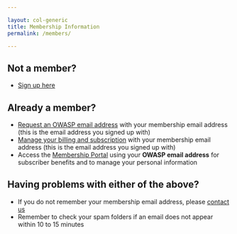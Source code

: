 ```yaml
---

layout: col-generic
title: Membership Information
permalink: /members/

---
```


## Not a member?
- [Sign up here](/membership/)


## Already a member?
- [Request an OWASP email address](/manage/membership/) with your membership email address (this is the email address you signed up with)
- [Manage your billing and subscription](/manage-membership/) with your membership email address (this is the email address you signed up with)
- Access the [Membership Portal](https://members.owasp.org) using your **OWASP email address** for subscriber benefits and to manage your personal information

## Having problems with either of the above?
- If you do not remember your membership email address, please [contact us](https://contact.owasp.org/)
- Remember to check your spam folders if an email does not appear within 10 to 15 minutes